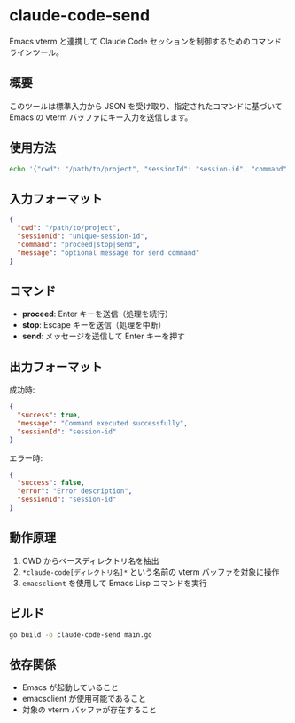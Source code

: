 # claude-code-send

Emacs vterm と連携して Claude Code セッションを制御するためのコマンドラインツール。

## 概要

このツールは標準入力から JSON を受け取り、指定されたコマンドに基づいて Emacs の vterm バッファにキー入力を送信します。

## 使用方法

```bash
echo '{"cwd": "/path/to/project", "sessionId": "session-id", "command": "proceed"}' | claude-code-send
```

## 入力フォーマット

```json
{
  "cwd": "/path/to/project",
  "sessionId": "unique-session-id",
  "command": "proceed|stop|send",
  "message": "optional message for send command"
}
```

## コマンド

- **proceed**: Enter キーを送信（処理を続行）
- **stop**: Escape キーを送信（処理を中断）
- **send**: メッセージを送信して Enter キーを押す

## 出力フォーマット

成功時:
```json
{
  "success": true,
  "message": "Command executed successfully",
  "sessionId": "session-id"
}
```

エラー時:
```json
{
  "success": false,
  "error": "Error description",
  "sessionId": "session-id"
}
```

## 動作原理

1. CWD からベースディレクトリ名を抽出
2. `*claude-code[ディレクトリ名]*` という名前の vterm バッファを対象に操作
3. `emacsclient` を使用して Emacs Lisp コマンドを実行

## ビルド

```bash
go build -o claude-code-send main.go
```

## 依存関係

- Emacs が起動していること
- emacsclient が使用可能であること
- 対象の vterm バッファが存在すること